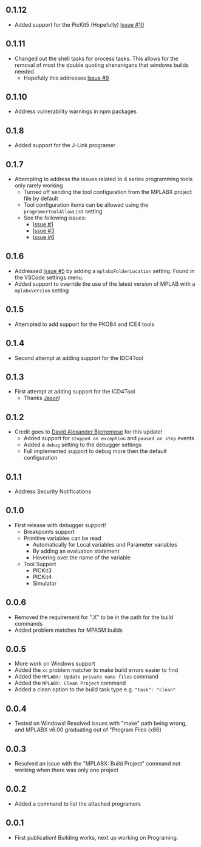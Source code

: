 ## 0.1.12
* Added support for the PicKit5 (Hopefully) [Issue #10](https://github.com/callwyat/mplab-extension/issues/10)
## 0.1.11
* Changed out the shell tasks for process tasks. This allows for the removal of most the double quoting shenanigans that windows builds needed.
    * Hopefully this addresses [Issue #9](https://github.com/callwyat/mplab-extension/issues/9)
## 0.1.10
* Address vulnerability warnings in npm packages
## 0.1.8
* Added support for the J-Link programer
## 0.1.7
* Attempting to address the issues related to 4 series programming tools only rarely working
    * Turned off sending the tool configuration from the MPLABX project file by default
    * Tool configuration items can be allowed using the `programerToolAllowList` setting
    * See the following issues:
        * [Issue #1](https://github.com/callwyat/mplab-extension/issues/1)
        * [Issue #3](https://github.com/callwyat/mplab-extension/issues/3)
        * [Issue #6](https://github.com/callwyat/mplab-extension/issues/6)
## 0.1.6
* Addressed [Issue #5](https://github.com/callwyat/mplab-extension/issues/5) by adding a `mplabxFolderLocation` setting. Found in the VSCode settings menu.
* Added support to override the use of the latest version of MPLAB with a `mplabxVersion` setting
## 0.1.5
* Attempted to add support for the PKOB4 and ICE4 tools
## 0.1.4
* Second attempt at adding support for the IDC4Tool
## 0.1.3
* First attempt at adding support for the ICD4Tool
    * Thanks [Jason](https://github.com/jasonkelly214)!
## 0.1.2
* Credit goes to [David Alexander Bjerremose](https://github.com/DaBs) for this update!
    * Added support for `stopped on exception` and `paused on step` events
    * Added a `debug` setting to the debugger settings
    * Full implemented support to debug more then the default configuration
## 0.1.1
* Address Security Notifications
## 0.1.0
* First release with debugger support!
    * Breakpoints support
    * Primitive variables can be read
        * Automatically for Local variables and Parameter variables
        * By adding an evaluation statement
        * Hovering over the name of the variable
    * Tool Support
        * PICKit3
        * PICKit4
        * Simulator
## 0.0.6
* Removed the requirement for ".X" to be in the path for the build commands
* Added problem matches for MPASM builds
## 0.0.5
* More work on Windows support
* Added the `xc` problem matcher to make build errors easier to find
* Added the `MPLABX: Update private make files` command
* Added the `MPLABX: Clean Project` command
* Added a clean option to the build task type e.g. `"task": "clean"`
## 0.0.4
* Tested on Windows! Resolved issues with "make" path being wrong, and MPLABX v6.00 graduating out of "Program Files (x86)
## 0.0.3
* Resolved an issue with the "MPLABX: Build Project" command not working when there was only one project
## 0.0.2
* Added a command to list the attached programers
## 0.0.1
* First publication! Building works, next up working on Programing.

